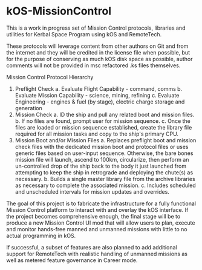 # kOS-MissionControl
This is a work in progress set of Mission Control protocols, 
libraries and utilities for Kerbal Space Program using kOS 
and RemoteTech.

These protocols will leverage content from other authors on 
Git and from the internet and they will be credited in the 
license file when possible, but for the purpose of conserving 
as much kOS disk space as possible, author comments will not 
be provided in msc refactored .ks files themselves.

Mission Control Protocol Hierarchy

1. Preflight Check
    a. Evaluate Flight Capability - command, comms
    b. Evaluate Mission Capability - science, mining, refining
    c. Evaluate Engineering - engines & fuel (by stage), electric charge 
        storage and generation
2. Mission Check
    a. ID the ship and pull any related boot and mission files.
    b. If no files are found, prompt user for mission sequence.
    c. Once the files are loaded or mission sequence established, 
      create the library file required for all mission tasks and 
      copy to the ship's primary CPU.
3. Mission Boot and/or Mission Files
    a. Replaces preflight boot and mission check files with the 
      dedicated mission boot and protocol files or uses generic 
      files based on user-input sequence. Otherwise, the bare 
      bones mission file will launch, ascend to 100km, circularize, 
      then perform an un-controlled drop of the ship back to the body 
      it just launched from attempting to keep the ship in retrograde 
      and deploying the chute(s) as necessary.
    b. Builds a single master library file from the archive libraries 
      as necessary to complete the associated mission.
    c. Includes scheduled and unscheduled intervals for mission updates
      and overrides.

The goal of this project is to fabricate the infrastructure 
for a fully functional Mission Control platform to interact 
with and overlay the kOS interface. If the project becomes 
comprehensive enough, the final stage will be to produce a 
new Mission Control UI mod that will allow users to plan, 
execute and monitor hands-free manned and unmanned 
missions with little to no actual programming in kOS.

If successful, a subset of features are also planned to add 
additional support for RemoteTech with realistic handling of 
unmanned missions as well as metered feature governance in 
Career mode.
